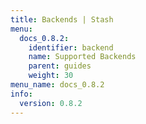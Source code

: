 ```yaml
---
title: Backends | Stash
menu:
  docs_0.8.2:
    identifier: backend
    name: Supported Backends
    parent: guides
    weight: 30
menu_name: docs_0.8.2
info:
  version: 0.8.2
---
```


